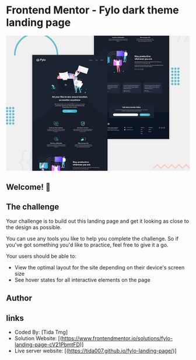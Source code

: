 # Frontend Mentor - Fylo dark theme landing page

![Design preview for the Fylo dark theme landing page challenge](./public/design/desktop-preview.jpg)

## Welcome! 👋

## The challenge

Your challenge is to build out this landing page and get it looking as close to the design as possible.

You can use any tools you like to help you complete the challenge. So if you've got something you'd like to practice, feel free to give it a go.

Your users should be able to: 

- View the optimal layout for the site depending on their device's screen size
- See hover states for all interactive elements on the page

## Author
## links

- Coded By: [Tida Tmg]
- Solution Website: [(https://www.frontendmentor.io/solutions/fylo-landing-page-cV21PbmtFD)]
- Live server website: [(https://tida007.github.io/fylo-landing-page/)]
